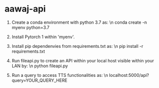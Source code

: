 # aawaj-api

1. Create a conda environment with python 3.7 as: \n
	conda create -n myenv python=3.7

2. Install Pytorch 1 within 'myenv'.

3. Install pip dependenvies from requirements.txt as: \n
	pip install -r requirements.txt
	
4. Run fileapi.py to create an API within your local host visible within your LAN by: \n
	python fileapi.py

5. Run a query to access TTS functionalities as: \n
	localhost:5000/api?query=YOUR_QUERY_HERE